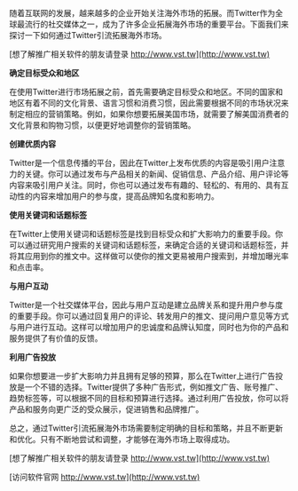 随着互联网的发展，越来越多的企业开始关注海外市场的拓展。而Twitter作为全球最流行的社交媒体之一，成为了许多企业拓展海外市场的重要平台。下面我们来探讨一下如何通过Twitter引流拓展海外市场。

[想了解推广相关软件的朋友请登录 http://www.vst.tw](http://www.vst.tw)

**确定目标受众和地区**

在使用Twitter进行市场拓展之前，首先需要确定目标受众和地区。不同的国家和地区有着不同的文化背景、语言习惯和消费习惯，因此需要根据不同的市场状况来制定相应的营销策略。例如，如果你想要拓展美国市场，就需要了解美国消费者的文化背景和购物习惯，以便更好地调整你的营销策略。

**创建优质内容**

Twitter是一个信息传播的平台，因此在Twitter上发布优质的内容是吸引用户注意力的关键。你可以通过发布与产品相关的新闻、促销信息、产品介绍、用户评论等内容来吸引用户关注。同时，你也可以通过发布有趣的、轻松的、有用的、具有互动性的内容来增加用户的参与度，提高品牌知名度和影响力。

**使用关键词和话题标签**

在Twitter上使用关键词和话题标签是找到目标受众和扩大影响力的重要手段。你可以通过研究用户搜索的关键词和话题标签，来确定合适的关键词和话题标签，并将其应用到你的推文中。这样做可以使你的推文更易被用户搜索到，并增加曝光率和点击率。

**与用户互动**

Twitter是一个社交媒体平台，因此与用户互动是建立品牌关系和提升用户参与度的重要手段。你可以通过回复用户的评论、转发用户的推文、提问用户意见等方式与用户进行互动。这样可以增加用户的忠诚度和品牌认知度，同时也为你的产品和服务提供了有价值的反馈。

**利用广告投放**

如果你想要进一步扩大影响力并且拥有足够的预算，那么在Twitter上进行广告投放是一个不错的选择。Twitter提供了多种广告形式，例如推文广告、账号推广、趋势标签等，可以根据不同的目标和预算进行选择。通过利用广告投放，你可以将产品和服务向更广泛的受众展示，促进销售和品牌推广。

总之，通过Twitter引流拓展海外市场需要制定明确的目标和策略，并且不断更新和优化。只有不断地尝试和调整，才能够在海外市场上取得成功。

[想了解推广相关软件的朋友请登录 http://www.vst.tw](http://www.vst.tw)


[访问软件官网 http://www.vst.tw](http://www.vst.tw)
